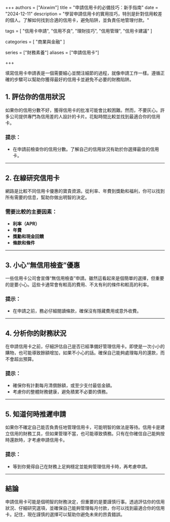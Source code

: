 +++
authors = ["Aixwim"]
title = "申請信用卡的必備技巧：新手指南"
date = "2024-12-11"
description = "學習申請信用卡的實用技巧，特別是針對信用較差的個人。了解如何找到合適的信用卡，避免陷阱，並負責任地管理付款。"

tags = [
  "信用卡申請",
  "信用不良",
  "理財技巧",
  "信用管理",
  "信用卡建議"
]

categories = [
  "商業與金融"
]

series = ["財務素養"]
aliases = ["申請信用卡"]

+++

填寫信用卡申請表是一個需要細心並關注細節的過程，就像申請工作一樣。遵循正確的步驟可以幫助你獲得最好的信用卡並避免不必要的財務陷阱。

<!--more-->

## 1. 評估你的信用狀況  

如果你的信用分數不好，獲得信用卡的批准可能會比較困難。然而，不要灰心。許多公司提供專門為信用差的人設計的卡片。花點時間比較並找到最適合你的信用卡。

### 提示：
- 在申請前檢查你的信用分數。了解自己的信用狀況有助於你選擇最佳的信用卡。

---

## 2. 在線研究信用卡  

網路是比較不同信用卡優惠的寶貴資源。從利率、年費到獎勳和福利，你可以找到所有需要的信息，幫助你做出明智的決定。

### 需要比較的主要因素：
- **利率（APR）**
- **年費**
- **獎勳和現金回饋**
- **條款和條件**

---

## 3. 小心“無信用檢查”優惠  

一些信用卡公司會宣傳“無信用檢查”申請。雖然這看起來是個簡單的選擇，但重要的是要小心。這些卡通常會有較高的費用、不太有利的條件和較高的利率。

### 提示：
- 在申請之前，務必仔細閱讀條款，確保沒有隱藏費用或意外收費。

---

## 4. 分析你的財務狀況  

在申請信用卡之前，仔細評估自己是否已經準備好管理信用卡。即使是一次小小的購物，也可能導致餘額增加，如果不小心的話。確保自己能夠處理每月的還款，而不會超出預算。

### 提示：
- 確保你有計劃每月清償餘額，或至少支付最低金額。
- 考慮你的整體財務健康，避免積累不必要的債務。

---

## 5. 知道何時推遲申請  

如果你不確定自己能否負責任地管理信用卡，可能明智的做法是等待。信用卡是建立信用的財務工具，但如果管理不當，也可能導致債務。只有在你確信自己能夠按時還款時，才考慮申請信用卡。

### 提示：
- 等到你覺得自己在財務上足夠穩定並能夠管理信用卡時，再考慮申請。

---

## 結論  

申請信用卡可能是個明智的財務決定，但重要的是要謹慎行事。透過評估你的信用狀況、仔細研究選項，並確保自己能夠管理每月付款，你可以找到最適合你的信用卡。記住，現在謹慎的選擇可以幫助你避免未來的昂貴錯誤。
